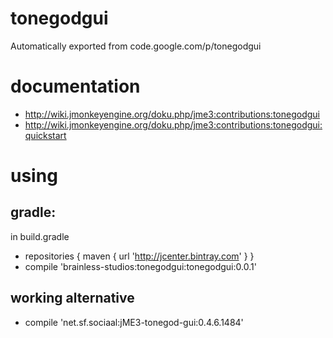 # tonegodgui
Automatically exported from code.google.com/p/tonegodgui

# documentation
* http://wiki.jmonkeyengine.org/doku.php/jme3:contributions:tonegodgui
* http://wiki.jmonkeyengine.org/doku.php/jme3:contributions:tonegodgui:quickstart

# using
## gradle:
in build.gradle
* repositories {
	  maven { url 'http://jcenter.bintray.com' }
	}
* compile 'brainless-studios:tonegodgui:tonegodgui:0.0.1'


## working alternative 
* compile 'net.sf.sociaal:jME3-tonegod-gui:0.4.6.1484'
